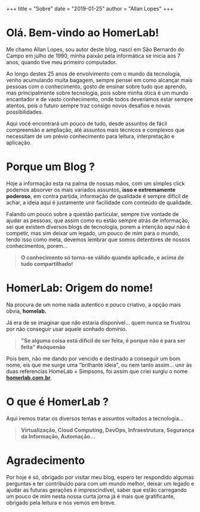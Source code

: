 +++
title = "Sobre"
date = "2019-01-25"
author = "Allan Lopes"
+++

# Olá. Bem-vindo ao HomerLab!

Me chamo Allan Lopes, sou autor deste blog, nasci em São Bernardo do Campo em julho de 1990, minha paixão pela informática se inicia aos 7 anos, quando tive meu primeiro computador.

Ao longo destes 25 anos de envolvimento com o mundo da tecnologia, venho acumulando muita bagagem, sempre pensei em como alcançar mais pessoas com o conhecimento, gosto de ensinar sobre tudo que aprendo, mas principalmente sobre tecnologia, pois sobre minha ótica é um mundo encantador e de vasto conhecimento, onde todos deveríamos estar sempre atentos, pois o futuro sempre traz consigo novos desafios e novas possibilidades.

Aqui você encontrará um pouco de tudo, desde assuntos de fácil compreensão e ampliação, até assuntos mais técnicos e complexos que necessitam de um prévio conhecimento para leitura, interpretação e aplicação.

# Porque um Blog ?

Hoje a informação esta na palma de nossas mãos, com um simples click podemos absorver os mais variados assuntos, **isso e extremamente poderoso**, em contra partida, informação de qualidade é sempre difícil de achar, a ideia aqui é justamente unir facilidade com conteúdo de qualidade.

Falando um pouco sobre a questão particular, sempre tive vontade de ajudar as pessoas, que assim como eu estão sempre atrás de informação, sei que existem diversos blogs de tecnologia, porem a intenção aqui não é competir, mas sim deixar um legado, um pouco de mim para o mundo, tendo isso como meta, devemos lembrar que somos detentores de nossos conhecimentos, porem...

> **O conhecimento só torna-se válido quando aplicado, e acima de tudo compartilhado!**

# HomerLab: Origem do nome!

Na procura de um nome nada autentico e pouco criativo, a opção mais obvia, **homelab.**

Já era de se imaginar que não estaria disponível... quem nunca se frustrou por não conseguir usar aquele sonhado domínio.

> **"Se alguma coisa está difícil de ser feita, é porque não é para ser feita" #sóquenão**

Pois bem, não me dando por vencido e destinado a conseguir um bom nome, eis que me surge uma "brilhante ideia", ou nem tanto assim... unir às duas referencias HomeLab + Simpsons, foi assim que criei surgiu o nome [**homerlab.com.br**](https://homerlab.com.br/).

# O que é HomerLab ?

Aqui iremos tratar os diversos temas e assuntos voltados a tecnologia...

> **Virtualização, Cloud Computing, DevOps, Infraestrutura, Segurança da Informação, Automação...**

# Agradecimento

Por hoje é só, obrigado por visitar meu blog, espero ter respondido algumas perguntas e ter contribuído para com um mundo melhor, deixar um legado e ajudar as futuras gerações é imprescindível, saber que estão carregando um pouco de mim nesta nossa curta jorna já é mais que gratificante, obrigado pela leitura e nos vemos em breve.
